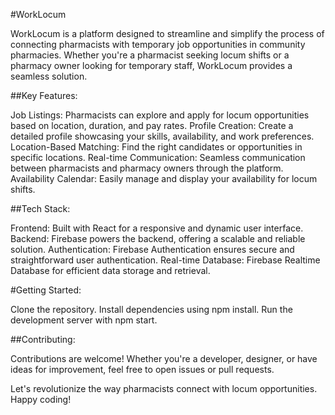 #WorkLocum

WorkLocum is a platform designed to streamline and simplify the process of connecting pharmacists with temporary job opportunities in community pharmacies. Whether you're a pharmacist seeking locum shifts or a pharmacy owner looking for temporary staff, WorkLocum provides a seamless solution.

##Key Features:

Job Listings: Pharmacists can explore and apply for locum opportunities based on location, duration, and pay rates.
Profile Creation: Create a detailed profile showcasing your skills, availability, and work preferences.
Location-Based Matching: Find the right candidates or opportunities in specific locations.
Real-time Communication: Seamless communication between pharmacists and pharmacy owners through the platform.
Availability Calendar: Easily manage and display your availability for locum shifts.


##Tech Stack:

Frontend: Built with React for a responsive and dynamic user interface.
Backend: Firebase powers the backend, offering a scalable and reliable solution.
Authentication: Firebase Authentication ensures secure and straightforward user authentication.
Real-time Database: Firebase Realtime Database for efficient data storage and retrieval.


#Getting Started:

Clone the repository.
Install dependencies using npm install.
Run the development server with npm start.


##Contributing:

Contributions are welcome! Whether you're a developer, designer, or have ideas for improvement, feel free to open issues or pull requests.

Let's revolutionize the way pharmacists connect with locum opportunities. Happy coding!

